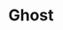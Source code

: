 ---
draft: false
title: Ghost
content:
  id: ghost
  name: Ghost
  website: https://ghost.org/
  short_description: Ghost is a powerful app for new-media creators to publish, share, and grow a business around their content.
---